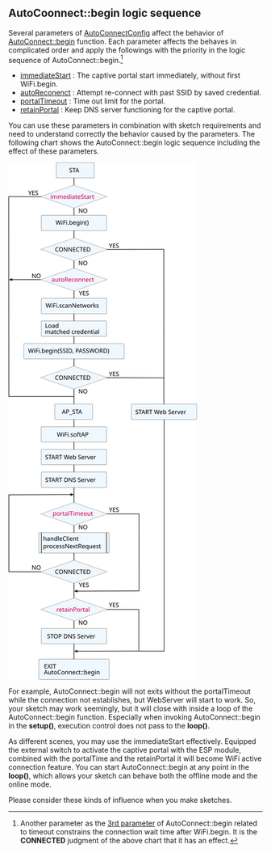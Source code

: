 ## AutoCoonnect::begin logic sequence

Several parameters of [AutoConnectConfig](apiconfig.md) affect the behavior of [AutoConnect::begin](api.md#begin) function. Each parameter affects the behaves in complicated order and apply the followings with the priority in the logic sequence of AutoConnect::begin.[^1]

[^1]:Another parameter as the [3rd parameter](api.md#begin) of AutoConnect::begin related to timeout constrains the connection wait time after WiFi.begin. It is the **CONNECTED** judgment of the above chart that it has an effect.

- [immediateStart](apiconfig.md#immediatestart) : The captive portal start immediately, without first WiFi.begin.
- [autoReconenct](apiconfig.md#autoreconnect) : Attempt re-connect with past SSID by saved credential.
- [portalTimeout](apiconfig.md#portaltimeout) : Time out limit for the portal.
- [retainPortal](apiconfig.md#retainportal) : Keep DNS server functioning for the captive portal.

You can use these parameters in combination with sketch requirements and need to understand correctly the behavior caused by the parameters. The following chart shows the AutoConnect::begin logic sequence including the effect of these parameters.

<img align="center" src="images/process_begin.svg">

For example, AutoConnect::begin will not exits without the portalTimeout while the connection not establishes, but WebServer will start to work. So, your sketch may work seemingly, but it will close with inside a loop of the AutoConnect::begin function. Especially when invoking AutoConnect::begin in the **setup()**, execution control does not pass to the **loop()**.

As different scenes, you may use the immediateStart effectively. Equipped the external switch to activate the captive portal with the ESP module, combined with the portalTime and the retainPortal it will become WiFi active connection feature. You can start AutoConnect::begin at any point in the **loop()**, which allows your sketch can behave both the offline mode and the online mode.

Please consider these kinds of influence when you make sketches.
